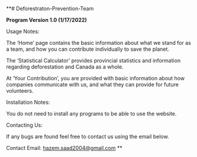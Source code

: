 **# Deforestraton-Prevention-Team

**Program Version 1.0 (1/17/2022)**


Usage Notes:





The ‘Home’ page contains the basic information about what we stand for as a team, and how you can contribute individually to save the planet.





The ‘Statistical Calculator’ provides provincial statistics and information regarding deforestation and Canada as a whole.





At ‘Your Contribution’, you are provided with basic information about how companies communicate with us, and what they can provide for future volunteers.

Installation Notes:

You do not need to install any programs to be able to use the website.

Contacting Us:

If any bugs are found feel free to contact us using the email below.

Contact Email: hazem.saad2004@gmail.com
**
